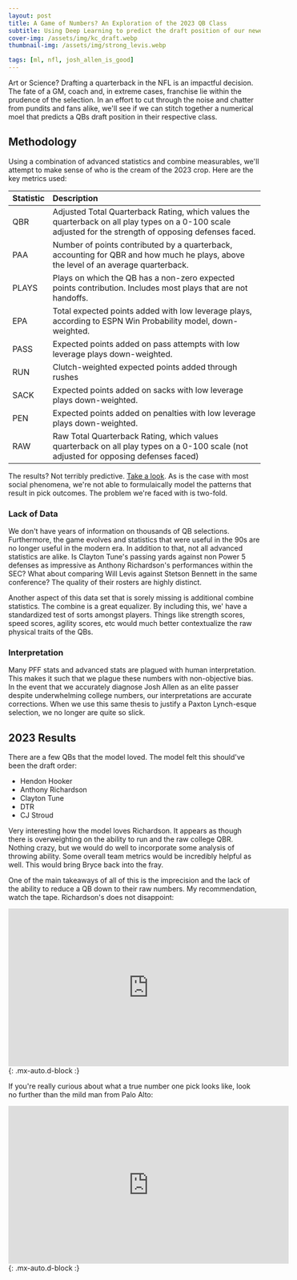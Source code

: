 ```yaml
---
layout: post
title: A Game of Numbers? An Exploration of the 2023 QB Class
subtitle: Using Deep Learning to predict the draft position of our newest QB crop
cover-img: /assets/img/kc_draft.webp
thumbnail-img: /assets/img/strong_levis.webp

tags: [ml, nfl, josh_allen_is_good]
---
```


Art or Science? Drafting a quarterback in the NFL is an impactful decision. The fate of a GM, coach and, in extreme cases, franchise lie within the prudence of the selection. In an effort to cut through the noise and chatter from pundits and fans alike, we'll see if we can stitch together a numerical moel that predicts a QBs draft position in their respective class. 

## Methodology

Using a combination of advanced statistics and combine measurables, we'll attempt to make sense of who is the cream of the 2023 crop. Here are the key metrics used: 


| Statistic | Description | 
| :------ |:--- |
| QBR | Adjusted Total Quarterback Rating, which values the quarterback on all play types on a 0-100 scale adjusted for the strength of opposing defenses faced. |
| PAA | Number of points contributed by a quarterback, accounting for QBR and how much he plays, above the level of an average quarterback. | 
| PLAYS | Plays on which the QB has a non-zero expected points contribution. Includes most plays that are not handoffs. | 
| EPA | Total expected points added with low leverage plays, according to ESPN Win Probability model, down-weighted. | 
| PASS | Expected points added on pass attempts with low leverage plays down-weighted. |
| RUN | Clutch-weighted expected points added through rushes | 
| SACK | Expected points added on sacks with low leverage plays down-weighted. | 
| PEN | Expected points added on penalties with low leverage plays down-weighted. | 
| RAW | Raw Total Quarterback Rating, which values quarterback on all play types on a 0-100 scale (not adjusted for opposing defenses faced) | 


The results? Not terribly predictive. [Take a look](https://www.kaggle.com/code/jglazier22/nfl-draft-exploration-a-qb-s-tale). As is the case with most social phenomena, we're not able to formulaically model the patterns that result in pick outcomes. The problem we're faced with is two-fold. 

### Lack of Data

We don't have years of information on thousands of QB selections. Furthermore, the game evolves and statistics that were useful in the 90s are no longer useful in the modern era. In addition to that, not all advanced statistics are alike. Is Clayton Tune's passing yards against non Power 5 defenses as impressive as Anthony Richardson's performances within the SEC? What about comparing Will Levis against Stetson Bennett in the same conference? The quality of their rosters are highly distinct. 

Another aspect of this data set that is sorely missing is additional combine statistics. The combine is a great equalizer. By including this, we' have a standardized test of sorts amongst players. Things like strength scores, speed scores, agility scores, etc would much better contextualize the raw physical traits of the QBs. 

### Interpretation

Many PFF stats and advanced stats are plagued with human interpretation. This makes it such that we plague these numbers with non-objective bias. In the event that we accurately diagnose Josh Allen as an elite passer despite underwhelming college numbers, our interpretations are accurate corrections. When we use this same thesis to justify a Paxton Lynch-esque selection, we no longer are quite so slick. 



## 2023 Results

There are a few QBs that the model loved. The model felt this should've been the draft order: 

- Hendon Hooker
- Anthony Richardson
- Clayton Tune
- DTR
- CJ Stroud

Very interesting how the model loves Richardson. It appears as though there is overweighting on the ability to run and the raw college QBR. Nothing crazy, but we would do well to incorporate some analysis of throwing ability. Some overall team metrics would be incredibly helpful as well. This would bring Bryce back into the fray.

One of the main takeaways of all of this is the imprecision and the lack of the ability to reduce a QB down to their raw numbers. My recommendation, watch the tape. Richardson's does not disappoint: 

<iframe width="560" height="315" src="https://www.youtube.com/embed/1JuZdq8iW-I" title="YouTube video player" frameborder="0" allow="accelerometer; autoplay; clipboard-write; encrypted-media; gyroscope; picture-in-picture; web-share" allowfullscreen></iframe>{: .mx-auto.d-block :}


If you're really curious about what a true number one pick looks like, look no further than the mild man from Palo Alto: 

<iframe width="560" height="315" src="https://www.youtube.com/embed/N5STc2_bM7k" title="YouTube video player" frameborder="0" allow="accelerometer; autoplay; clipboard-write; encrypted-media; gyroscope; picture-in-picture; web-share" allowfullscreen></iframe>{: .mx-auto.d-block :}

